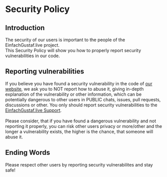 # Security Policy

## Introduction

The security of our users is important to the people of the EinfachGustaf.live project. \
This Security Policy will show you how to properly report security vulnerabilities in our code.

## Reporting vulnerabilities

If you believe you have found a security vulnerability in the code of [our website](https://einfachgustaf.live), we ask you to NOT report how to abuse it, giving in-depth explanation of the vulnerability or other information, which can be potentially dangerous to other users in PUBLIC chats, issues, pull requests, discussions or other. You only should report security vulnerabilities to the [EinfachGustaf.live Support](https://einfachgustaf.live/contact). \
\
Please consider, that if you have found a dangerous vulnerability and not reporting it properly, you can risk other users privacy or more/other and the longer a vulnerability exists, the higher is the chance, that someone will abuse it.

## Ending Words

Please respect other users by reporting security vulnerabilites and stay safe!